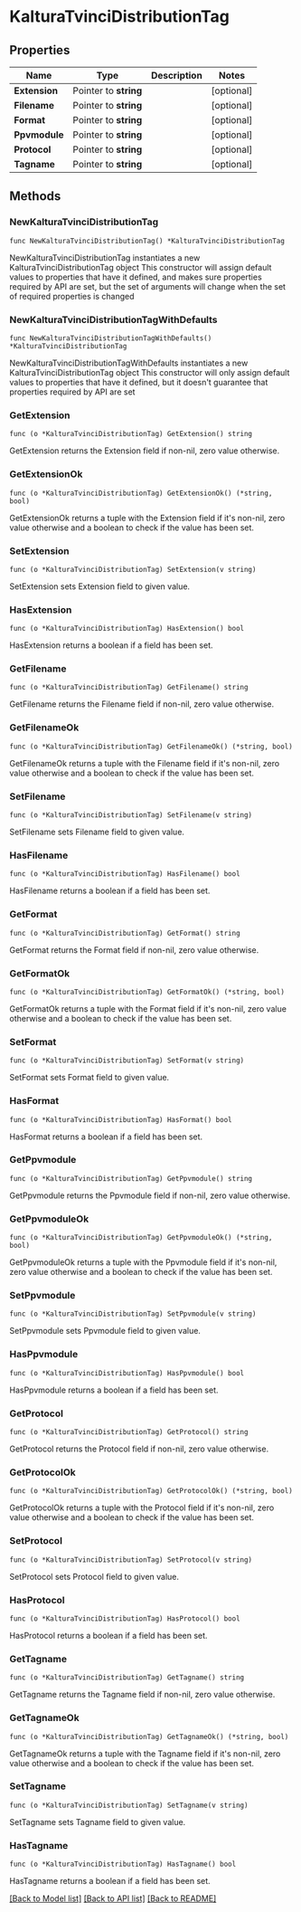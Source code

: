 # KalturaTvinciDistributionTag

## Properties

Name | Type | Description | Notes
------------ | ------------- | ------------- | -------------
**Extension** | Pointer to **string** |  | [optional] 
**Filename** | Pointer to **string** |  | [optional] 
**Format** | Pointer to **string** |  | [optional] 
**Ppvmodule** | Pointer to **string** |  | [optional] 
**Protocol** | Pointer to **string** |  | [optional] 
**Tagname** | Pointer to **string** |  | [optional] 

## Methods

### NewKalturaTvinciDistributionTag

`func NewKalturaTvinciDistributionTag() *KalturaTvinciDistributionTag`

NewKalturaTvinciDistributionTag instantiates a new KalturaTvinciDistributionTag object
This constructor will assign default values to properties that have it defined,
and makes sure properties required by API are set, but the set of arguments
will change when the set of required properties is changed

### NewKalturaTvinciDistributionTagWithDefaults

`func NewKalturaTvinciDistributionTagWithDefaults() *KalturaTvinciDistributionTag`

NewKalturaTvinciDistributionTagWithDefaults instantiates a new KalturaTvinciDistributionTag object
This constructor will only assign default values to properties that have it defined,
but it doesn't guarantee that properties required by API are set

### GetExtension

`func (o *KalturaTvinciDistributionTag) GetExtension() string`

GetExtension returns the Extension field if non-nil, zero value otherwise.

### GetExtensionOk

`func (o *KalturaTvinciDistributionTag) GetExtensionOk() (*string, bool)`

GetExtensionOk returns a tuple with the Extension field if it's non-nil, zero value otherwise
and a boolean to check if the value has been set.

### SetExtension

`func (o *KalturaTvinciDistributionTag) SetExtension(v string)`

SetExtension sets Extension field to given value.

### HasExtension

`func (o *KalturaTvinciDistributionTag) HasExtension() bool`

HasExtension returns a boolean if a field has been set.

### GetFilename

`func (o *KalturaTvinciDistributionTag) GetFilename() string`

GetFilename returns the Filename field if non-nil, zero value otherwise.

### GetFilenameOk

`func (o *KalturaTvinciDistributionTag) GetFilenameOk() (*string, bool)`

GetFilenameOk returns a tuple with the Filename field if it's non-nil, zero value otherwise
and a boolean to check if the value has been set.

### SetFilename

`func (o *KalturaTvinciDistributionTag) SetFilename(v string)`

SetFilename sets Filename field to given value.

### HasFilename

`func (o *KalturaTvinciDistributionTag) HasFilename() bool`

HasFilename returns a boolean if a field has been set.

### GetFormat

`func (o *KalturaTvinciDistributionTag) GetFormat() string`

GetFormat returns the Format field if non-nil, zero value otherwise.

### GetFormatOk

`func (o *KalturaTvinciDistributionTag) GetFormatOk() (*string, bool)`

GetFormatOk returns a tuple with the Format field if it's non-nil, zero value otherwise
and a boolean to check if the value has been set.

### SetFormat

`func (o *KalturaTvinciDistributionTag) SetFormat(v string)`

SetFormat sets Format field to given value.

### HasFormat

`func (o *KalturaTvinciDistributionTag) HasFormat() bool`

HasFormat returns a boolean if a field has been set.

### GetPpvmodule

`func (o *KalturaTvinciDistributionTag) GetPpvmodule() string`

GetPpvmodule returns the Ppvmodule field if non-nil, zero value otherwise.

### GetPpvmoduleOk

`func (o *KalturaTvinciDistributionTag) GetPpvmoduleOk() (*string, bool)`

GetPpvmoduleOk returns a tuple with the Ppvmodule field if it's non-nil, zero value otherwise
and a boolean to check if the value has been set.

### SetPpvmodule

`func (o *KalturaTvinciDistributionTag) SetPpvmodule(v string)`

SetPpvmodule sets Ppvmodule field to given value.

### HasPpvmodule

`func (o *KalturaTvinciDistributionTag) HasPpvmodule() bool`

HasPpvmodule returns a boolean if a field has been set.

### GetProtocol

`func (o *KalturaTvinciDistributionTag) GetProtocol() string`

GetProtocol returns the Protocol field if non-nil, zero value otherwise.

### GetProtocolOk

`func (o *KalturaTvinciDistributionTag) GetProtocolOk() (*string, bool)`

GetProtocolOk returns a tuple with the Protocol field if it's non-nil, zero value otherwise
and a boolean to check if the value has been set.

### SetProtocol

`func (o *KalturaTvinciDistributionTag) SetProtocol(v string)`

SetProtocol sets Protocol field to given value.

### HasProtocol

`func (o *KalturaTvinciDistributionTag) HasProtocol() bool`

HasProtocol returns a boolean if a field has been set.

### GetTagname

`func (o *KalturaTvinciDistributionTag) GetTagname() string`

GetTagname returns the Tagname field if non-nil, zero value otherwise.

### GetTagnameOk

`func (o *KalturaTvinciDistributionTag) GetTagnameOk() (*string, bool)`

GetTagnameOk returns a tuple with the Tagname field if it's non-nil, zero value otherwise
and a boolean to check if the value has been set.

### SetTagname

`func (o *KalturaTvinciDistributionTag) SetTagname(v string)`

SetTagname sets Tagname field to given value.

### HasTagname

`func (o *KalturaTvinciDistributionTag) HasTagname() bool`

HasTagname returns a boolean if a field has been set.


[[Back to Model list]](../README.md#documentation-for-models) [[Back to API list]](../README.md#documentation-for-api-endpoints) [[Back to README]](../README.md)



